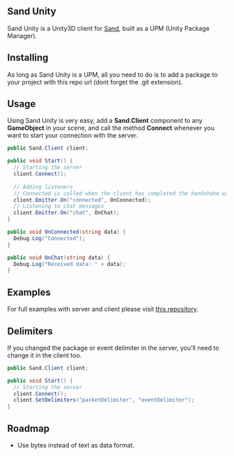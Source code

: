 ## Sand Unity

Sand Unity is a Unity3D client for [Sand](https://github.com/ccadori/sand-socket), built as a UPM (Unity Package Manager).

## Installing

As long as Sand Unity is a UPM, all you need to do is to add a package to your project with this repo url (dont forget the .git extension).

## Usage

Using Sand Unity is very easy, add a **Sand.Client** component to any **GameObject** in your scene, and call the 
method **Connect** whenever you want to start your connection with the server.

```C#
public Sand.Client client;

public void Start() {
  // Starting the server
  client.Connect();
  
  // Adding listeners
  // Connected is called when the client has completed the handshake with the server
  client.Emitter.On("connected", OnConnected);
  // Listening to chat messages
  client.Emitter.On("chat", OnChat);
}

public void OnConnected(string data) {
  Debug.Log("Connected");
}

public void OnChat(string data) {
  Debug.Log("Received data: " + data);
}

```

## Examples

For full examples with server and client please visit [this repository](https://github.com/ccadori/sand-socket-examples).

## Delimiters

If you changed the package or event delimiter in the server, you'll need to change it in the client too.

```C#
public Sand.Client client;

public void Start() {
  // Starting the server
  client.Connect();
  client.SetDelimiters("packetDelimiter", "eventDelimiter");
}
```

## Roadmap

- Use bytes instead of text as data format.
